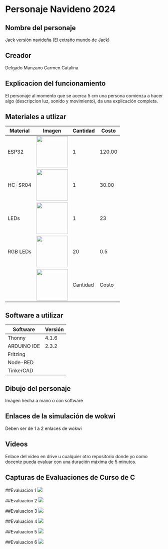 # Personaje Navideno 2024
## Nombre del personaje
Jack versión navideña
(El extraño mundo de Jack)
## Creador
Delgado Manzano Carmen Catalina
## Explicacion del funcionamiento
El personaje al momento que se acerca 5 cm una persona comienza a hacer algo (descripcion luz, sonido y movimiento), da una explicación completa.


## Materiales a utlizar
|Material|Imagen|Cantidad|Costo|
|--|--|--|--|
|ESP32|<img src="https://github.com/user-attachments/assets/0d280367-493e-4f7c-a587-36e1f822116b" width="100"/>|1|120.00|
|HC-SR04|<img width="100" src="https://github.com/user-attachments/assets/e8f3a364-83e3-4194-9eb1-15547012fb1b" />|1|30.00|
|LEDs|<img width="100" src="https://github.com/user-attachments/assets/0d7f633c-1e91-42bd-ad1e-6f5d9c72771e"/>|1|23
|RGB LEDs|<img width="100" src="https://github.com/user-attachments/assets/ec5d1eb2-b3ba-4ece-90c2-53470c24e91d" />|20|0.5|
||<img width="100" src="https://madenginer.com/wp-content/uploads/2023/07/Mengenal-Motor-Servo.jpeg"/>|Cantidad|Costo|
## Software a utilizar
|Software|Versión|
|--|--|
|Thonny|4.1.6|
|ARDUINO IDE|2.3.2|
|Fritzing|||
|Node-RED||
|TinkerCAD||

## Dibujo del personaje
Imagen hecha a mano o con software

## Enlaces de la simulación de wokwi
Deben ser de 1 a 2 enlaces de wokwi

## Videos
Enlace del vídeo en drive u cualquier otro repositorio donde yo como docente pueda evaluar con una duración máxima de 5 minutos.

## Capturas de Evaluaciones de Curso de C
##Evaluacion 1
<img src="https://github.com/user-attachments/assets/7a418994-8205-4934-9880-be8a2d339673"/>

##Evaluacion 2
<img src="https://github.com/user-attachments/assets/7a418994-8205-4934-9880-be8a2d339673"/>


##Evaluacion 3
<img src="https://github.com/user-attachments/assets/7a418994-8205-4934-9880-be8a2d339673"/>


##Evaluacion 4
<img src="https://github.com/user-attachments/assets/7a418994-8205-4934-9880-be8a2d339673"/>


##Evaluacion 5
<img src="https://github.com/user-attachments/assets/7a418994-8205-4934-9880-be8a2d339673"/>


##Evaluacion 6
<img src="https://github.com/user-attachments/assets/7a418994-8205-4934-9880-be8a2d339673"/>
